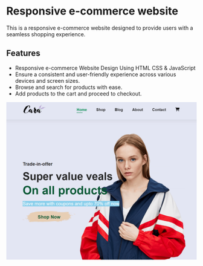 # Responsive e-commerce website

This is a responsive e-commerce website designed to provide users with a seamless shopping experience.

## Features
- Responsive e-commerce Website Design Using HTML CSS & JavaScript
- Ensure a consistent and user-friendly experience across various devices and screen sizes.
- Browse and search for products with ease.
- Add products to the cart and proceed to checkout.

![ALT TEXT](https://github.com/IshratMim/E-commerce-Website/blob/main/images/e-commerce1.png)
